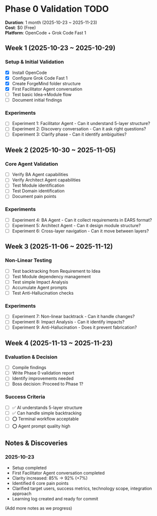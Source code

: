 # Phase 0 Validation TODO

**Duration**: 1 month (2025-10-23 ~ 2025-11-23)  
**Cost**: $0 (Free)  
**Platform**: OpenCode + Grok Code Fast 1

## Week 1 (2025-10-23 ~ 2025-10-29)

### Setup & Initial Validation
- [x] Install OpenCode
- [x] Configure Grok Code Fast 1
- [x] Create ForgeMind folder structure
- [x] First Facilitator Agent conversation
- [ ] Test basic Idea→Module flow
- [ ] Document initial findings

### Experiments
- [ ] Experiment 1: Facilitator Agent - Can it understand 5-layer structure?
- [ ] Experiment 2: Discovery conversation - Can it ask right questions?
- [ ] Experiment 3: Clarify phase - Can it identify ambiguities?

## Week 2 (2025-10-30 ~ 2025-11-05)

### Core Agent Validation
- [ ] Verify BA Agent capabilities
- [ ] Verify Architect Agent capabilities
- [ ] Test Module identification
- [ ] Test Domain identification
- [ ] Document pain points

### Experiments
- [ ] Experiment 4: BA Agent - Can it collect requirements in EARS format?
- [ ] Experiment 5: Architect Agent - Can it design module structure?
- [ ] Experiment 6: Cross-layer navigation - Can it move between layers?

## Week 3 (2025-11-06 ~ 2025-11-12)

### Non-Linear Testing
- [ ] Test backtracking from Requirement to Idea
- [ ] Test Module dependency management
- [ ] Test simple Impact Analysis
- [ ] Accumulate Agent prompts
- [ ] Test Anti-Hallucination checks

### Experiments
- [ ] Experiment 7: Non-linear backtrack - Can it handle changes?
- [ ] Experiment 8: Impact Analysis - Can it identify impacts?
- [ ] Experiment 9: Anti-Hallucination - Does it prevent fabrication?

## Week 4 (2025-11-13 ~ 2025-11-23)

### Evaluation & Decision
- [ ] Compile findings
- [ ] Write Phase 0 validation report
- [ ] Identify improvements needed
- [ ] Boss decision: Proceed to Phase 1?

### Success Criteria
- [ ] ✅ AI understands 5-layer structure
- [ ] ✅ Can handle simple backtracking
- [ ] ⭕ Terminal workflow acceptable
- [ ] ⭕ Agent prompt quality high

## Notes & Discoveries

### 2025-10-23
- Setup completed
- First Facilitator Agent conversation completed
- Clarity increased: 85% → 92% (+7%)
- Identified 6 core pain points
- Clarified target users, success metrics, technology scope, integration approach
- Learning log created and ready for commit

(Add more notes as we progress)
